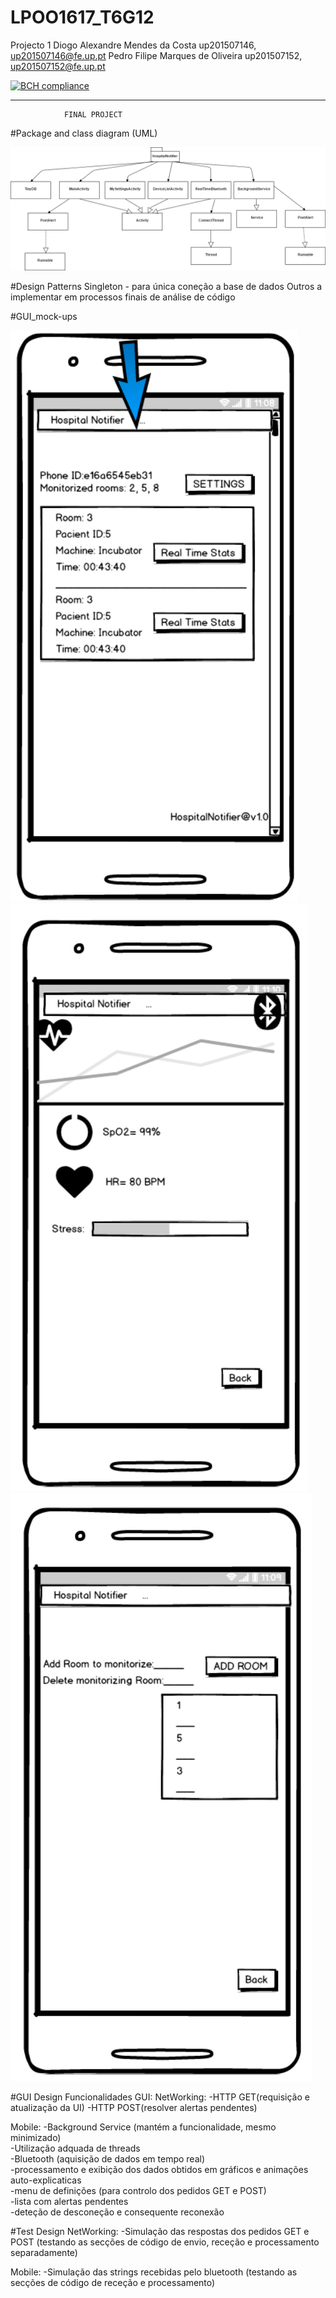# LPOO1617_T6G12
Projecto 1 
Diogo Alexandre Mendes da Costa up201507146, up201507146@fe.up.pt
Pedro Filipe Marques de Oliveira up201507152, up201507152@fe.up.pt

[![BCH compliance](https://bettercodehub.com/edge/badge/s1sm1x/LPOO1617_T6G12)](https://bettercodehub.com/)

______________________________________________________
                FINAL PROJECT 
                
  #Package and class diagram (UML)
  
![UMLDiagram](https://github.com/s1sm1x/LPOO1617_T6G12/blob/LPOO_finalProject_T6G12/JAVA_LPOO_Project1/bin/images/UMLDiagram.png)


      
      
 #Design Patterns
 Singleton - para única coneção a base de dados
 Outros a implementar em processos finais de análise de código
 
 #GUI_mock-ups
 
![Screen1](https://github.com/s1sm1x/LPOO1617_T6G12/blob/LPOO_finalProject_T6G12/JAVA_LPOO_Project1/bin/images/screen1.PNG)
![Screen2](https://github.com/s1sm1x/LPOO1617_T6G12/blob/LPOO_finalProject_T6G12/JAVA_LPOO_Project1/bin/images/screen2.PNG)
![Screen3](https://github.com/s1sm1x/LPOO1617_T6G12/blob/LPOO_finalProject_T6G12/JAVA_LPOO_Project1/bin/images/screen3.PNG)
 
 
 #GUI Design
 Funcionalidades GUI:
 NetWorking:
 -HTTP GET(requisição e atualização da UI)
 -HTTP POST(resolver alertas pendentes)
 
 Mobile:
 -Background Service (mantém a funcionalidade, mesmo minimizado) </br>
 -Utilização adquada de threads  </br>
 -Bluetooth (aquisição de dados em tempo real)  </br>
 -processamento e exibição dos dados obtidos em gráficos e animações auto-explicaticas  </br>
 -menu de definições (para controlo dos pedidos GET e POST)  </br>
 -lista com alertas pendentes  </br>
 -deteção de desconeção e consequente reconexão  </br>
 
 #Test Design
 NetWorking:
 -Simulação das respostas dos pedidos GET e POST (testando as secções de código de envio, receção e processamento separadamente)
 
 Mobile: 
 -Simulação das strings recebidas pelo bluetooth (testando as secções de código de receção e processamento)
